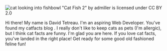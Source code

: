 ![cat looking into fishbowl](https://live.staticflickr.com/3313/3481540500_c846c62863_b.jpg)
"Cat Fish 2" by admiller is licensed under CC BY 2.0


Hi there! My name is David Tetreau. I'm an aspiring Web Developer. You've found my catfacts blog . I really don't like to keep cats as pets (I'm allergic), but I think cat facts are funny. I'm glad you are here. If you love cat facts, you've landed in the right place! Get ready for some good old fashioned feline fun!

